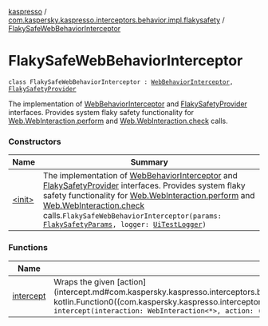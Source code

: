[kaspresso](../../index.md) / [com.kaspersky.kaspresso.interceptors.behavior.impl.flakysafety](../index.md) / [FlakySafeWebBehaviorInterceptor](./index.md)

# FlakySafeWebBehaviorInterceptor

`class FlakySafeWebBehaviorInterceptor : `[`WebBehaviorInterceptor`](../../com.kaspersky.kaspresso.interceptors.behavior/-web-behavior-interceptor.md)`, `[`FlakySafetyProvider`](../../com.kaspersky.kaspresso.flakysafety/-flaky-safety-provider/index.md)

The implementation of [WebBehaviorInterceptor](../../com.kaspersky.kaspresso.interceptors.behavior/-web-behavior-interceptor.md) and [FlakySafetyProvider](../../com.kaspersky.kaspresso.flakysafety/-flaky-safety-provider/index.md) interfaces.
Provides system flaky safety functionality for [Web.WebInteraction.perform](#) and [Web.WebInteraction.check](#) calls.

### Constructors

| Name | Summary |
|---|---|
| [&lt;init&gt;](-init-.md) | The implementation of [WebBehaviorInterceptor](../../com.kaspersky.kaspresso.interceptors.behavior/-web-behavior-interceptor.md) and [FlakySafetyProvider](../../com.kaspersky.kaspresso.flakysafety/-flaky-safety-provider/index.md) interfaces. Provides system flaky safety functionality for [Web.WebInteraction.perform](#) and [Web.WebInteraction.check](#) calls.`FlakySafeWebBehaviorInterceptor(params: `[`FlakySafetyParams`](../../com.kaspersky.kaspresso.params/-flaky-safety-params/index.md)`, logger: `[`UiTestLogger`](../../com.kaspersky.kaspresso.logger/-ui-test-logger.md)`)` |

### Functions

| Name | Summary |
|---|---|
| [intercept](intercept.md) | Wraps the given [action](intercept.md#com.kaspersky.kaspresso.interceptors.behavior.impl.flakysafety.FlakySafeWebBehaviorInterceptor$intercept(androidx.test.espresso.web.sugar.Web.WebInteraction((kotlin.Any)), kotlin.Function0((com.kaspersky.kaspresso.interceptors.behavior.impl.flakysafety.FlakySafeWebBehaviorInterceptor.intercept.T)))/action) invocation with the flaky safety.`fun <T> intercept(interaction: WebInteraction<*>, action: () -> T): T` |
